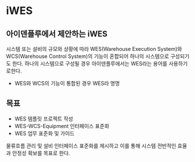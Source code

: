 # iWES

## 아이덴플루에서 제안하는 iWES
시스템 또는 설비의 규모와 상황에 따라 WES(Warehouse Execution System)와 WCS(Warehouse Control System)의 기능이 혼합되어 하나의 시스템으로 구성되기도 한다. 하나의 시스템으로 구성될 경우 아이덴플루에서는 WES라는 용어를 사용하기로한다.

- WES와 WCS의 기능이 통합된 경우 WES라 명명

## 목표
- WES 템플릿 프로젝트 작성
- WES-WCS-Equipment 인터페이스 표준화
- WES 업무 표준화 및 가이드

물류흐름 관리 및 설비 인터페이스 표준화를 제시하고 이를 통해 시스템 전반적인 효율과 안정성 확보를 목표로 한다.